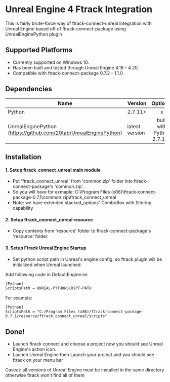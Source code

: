Unreal Engine 4 Ftrack Integration
===========================
This is fairly brute-force way of ftrack-connect-unreal integration with Unreal Engine based off of ftrack-connect-package using UnrealEnginePython plugin

Supported Platforms
-------------------
* Currently supported on Windows 10.
* Has been built and tested through Unreal Engine 4.18 - 4.20.
* Compatible with ftrack-connect-package 0.7.2 - 1.1.0

Dependencies
------------
| Name | Version | Optional |
| ---- | ------- | :------: |
| Python                                                                  | 2.7.11+        |             x             |
| UnrealEnginePython (https://github.com/20tab/UnrealEnginePython)        | latest version | built with Python 2.7.11+ |

Installation
------------
#### 1. Setup ftrack_connect_unreal main module

* Put 'ftrack_connect_unreal' from 'common.zip' folder into ftrack-connect-package's 'common.zip'.
* So you will have for exmaple: C:\Program Files (x86)\ftrack-connect-package-0.7.1\common.zip\ftrack_connect_unreal
* Note: we have extended stacked_options' ComboBox with filtering capability

#### 2. Setup ftrack_connect_unreal resource

* Copy contents from 'resource' folder to ftrack-connect-package's 'resource' folder.

#### 3. Setup Ftrack Unreal Engine Startup

* Set python script path in Unreal's engine config, so ftrack plugin will be initialized when Unreal launched.

Add following code in DefaultEngine.ini:

```sh
[Python]
ScriptsPath = UNREAL-PYTHONSCRIPT-PATH
```
For example:

```
[Python]
ScriptsPath = "C:/Program Files (x86)/ftrack-connect-package-0.7.1/resource/ftrack_connect_unreal/scripts"
```

Done!
------------
* Launch ftrack connect and choose a project now you should see Unreal Engine's action icon. 
* Launch Unreal Engine then Launch your project and you should see ftrack on your menu bar

Caveat: all versions of Unreal Engine must be installed in the same directory otherwise ftrack won't find all of them
